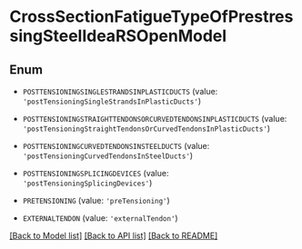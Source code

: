 # CrossSectionFatigueTypeOfPrestressingSteelIdeaRSOpenModel


## Enum

* `POSTTENSIONINGSINGLESTRANDSINPLASTICDUCTS` (value: `'postTensioningSingleStrandsInPlasticDucts'`)

* `POSTTENSIONINGSTRAIGHTTENDONSORCURVEDTENDONSINPLASTICDUCTS` (value: `'postTensioningStraightTendonsOrCurvedTendonsInPlasticDucts'`)

* `POSTTENSIONINGCURVEDTENDONSINSTEELDUCTS` (value: `'postTensioningCurvedTendonsInSteelDucts'`)

* `POSTTENSIONINGSPLICINGDEVICES` (value: `'postTensioningSplicingDevices'`)

* `PRETENSIONING` (value: `'preTensioning'`)

* `EXTERNALTENDON` (value: `'externalTendon'`)

[[Back to Model list]](../README.md#documentation-for-models) [[Back to API list]](../README.md#documentation-for-api-endpoints) [[Back to README]](../README.md)


